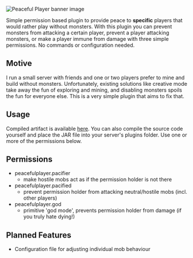 ![Peaceful Player banner image](https://i.imgur.com/VUWbwXm.png)

Simple permission based plugin to provide peace to **specific** players that would rather play without monsters. With
this plugin you can prevent monsters from attacking a certain player, prevent a player attacking monsters, or make a
player immune from damage with three simple permissions. No commands or configuration needed.

## Motive
I run a small server with friends and one or two players prefer to mine and build without monsters. Unfortunately,
existing solutions like creative mode take away the fun of exploring and mining, and disabling monsters spoils the fun
for everyone else. This is a very simple plugin that aims to fix that.

## Usage
Compiled artifact is available [here](https://dev.bukkit.org/projects/peacefulplayer). You can also compile the source
code yourself and place the JAR file into your server's plugins folder. Use one or more of the permissions below.

## Permissions
* peacefulplayer.pacifier
    - make hostile mobs act as if the permission holder is not there
* peacefulplayer.pacified
    - prevent permission holder from attacking neutral/hostile mobs (incl. other players)
* peacefulplayer.god
    - primitive 'god mode', prevents permission holder from damage (if you truly hate dying!)

## Planned Features
* Configuration file for adjusting individual mob behaviour